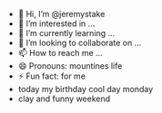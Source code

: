 - 👋 Hi, I’m @jeremystake
- 👀 I’m interested in ...
- 🌱 I’m currently learning ...
- 💞️ I’m looking to collaborate on ...
- 📫 How to reach me ...
- 😄 Pronouns: mountines life
- ⚡ Fun fact: for me
- today my birthday cool day monday
- clay and funny weekend

